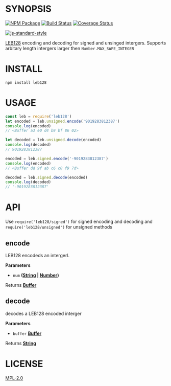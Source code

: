 # SYNOPSIS 
[![NPM Package](https://img.shields.io/npm/v/leb128.svg?style=flat-square)](https://www.npmjs.org/package/leb128)
[![Build Status](https://img.shields.io/travis/wanderer/leb128.svg?branch=master&style=flat-square)](https://travis-ci.org/wanderer/leb128)
[![Coverage Status](https://img.shields.io/coveralls/wanderer/leb128.svg?style=flat-square)](https://coveralls.io/r/wanderer/leb128)

[![js-standard-style](https://cdn.rawgit.com/feross/standard/master/badge.svg)](https://github.com/feross/standard)  

[LEB128](https://en.wikipedia.org/wiki/LEB128) encoding and decoding for signed and unsinged intergers. Supports arbitary length intergers larger then `Number.MAX_SAFE_INTEGER`

# INSTALL
`npm install leb128`

# USAGE
```javascript
const leb = require('leb128')
let encoded = leb.unsigned.encode('9019283812387')
console.log(encoded)
// <Buffer a3 e0 d4 b9 bf 86 02>

let decoded = leb.unsigned.decode(encoded)
console.log(decoded)
// 9019283812387

encoded = leb.signed.encode('-9019283812387')
console.log(encoded)
// <Buffer dd 9f ab c6 c0 f9 7d>

decoded = leb.signed.decode(encoded)
console.log(decoded)
// '-9019283812387'
```

# API
Use `require('leb128/signed')` for signed encoding and decoding and 
`require('leb128/unsigned')` for unsigned methods

## encode

LEB128 encodeds an intergerl.

**Parameters**

-   `num` **([String](https://developer.mozilla.org/en-US/docs/Web/JavaScript/Reference/Global_Objects/String) \| [Number](https://developer.mozilla.org/en-US/docs/Web/JavaScript/Reference/Global_Objects/Number))** 

Returns **[Buffer](https://nodejs.org/api/buffer.html)** 

## decode

decodes a LEB128 encoded interger

**Parameters**

-   `buffer` **[Buffer](https://nodejs.org/api/buffer.html)** 

Returns **[String](https://developer.mozilla.org/en-US/docs/Web/JavaScript/Reference/Global_Objects/String)** 

# LICENSE
[MPL-2.0](https://tldrlegal.com/license/mozilla-public-license-2.0-(mpl-2))
